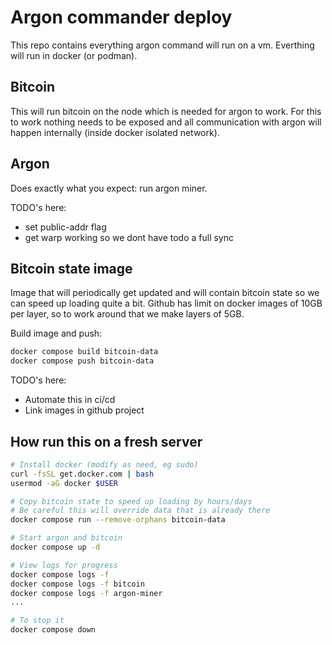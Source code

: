 # Argon commander deploy

This repo contains everything argon command will run on a vm. Everthing will run in docker (or podman).


## Bitcoin
This will run bitcoin on the node which is needed for argon to work. For this to work nothing needs to be exposed and all communication with argon will happen internally (inside docker isolated network).

## Argon
Does exactly what you expect: run argon miner.

TODO's here:
- set public-addr flag
- get warp working so we dont have todo a full sync


## Bitcoin state image
Image that will periodically get updated and will contain bitcoin state so we can speed up loading quite a bit. Github has limit on docker images of 10GB per layer, so to work around that we make layers of 5GB.

Build image and push:
```sh
docker compose build bitcoin-data
docker compose push bitcoin-data
```

TODO's here:
- Automate this in ci/cd
- Link images in github project

## How run this on a fresh server

```sh
# Install docker (modify as need, eg sudo)
curl -fsSL get.docker.com | bash
usermod -aG docker $USER

# Copy bitcoin state to speed up loading by hours/days
# Be careful this will override data that is already there
docker compose run --remove-orphans bitcoin-data

# Start argon and bitcoin
docker compose up -d

# View logs for progress
docker compose logs -f
docker compose logs -f bitcoin
docker compose logs -f argon-miner
...

# To stop it
docker compose down
```